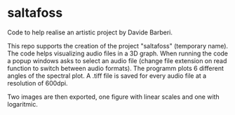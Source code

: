 # saltafoss
Code to help realise an artistic project by Davide Barberi.

This repo supports the creation of the project "saltafoss" (temporary name). The code helps visualizing audio files in a 3D graph.
When running the code a popup windows asks to select an audio file (change file extension on read function to switch between audio formats). The programm plots 6 different angles of the spectral plot. A .tiff file is saved for every audio file at a resolution of 600dpi.

Two images are then exported, one figure with linear scales and one with logaritmic.



